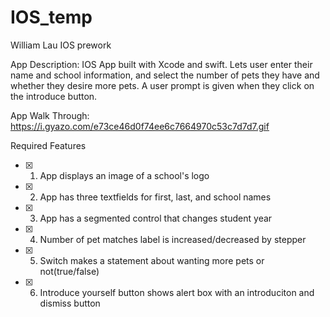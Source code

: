 # IOS_temp
William Lau IOS prework

App Description: 
IOS App built with Xcode and swift. Lets user enter their name and school information, and select the number of pets they have and whether they desire more pets. A user prompt is given when they click on the introduce button.

App Walk Through:
https://i.gyazo.com/e73ce46d0f74ee6c7664970c53c7d7d7.gif 


Required Features
- [x] 1. App displays an image of a school's logo
- [x] 2. App has three textfields for first, last, and school names
- [x] 3. App has a segmented control that changes student year
- [x] 4. Number of pet matches label is increased/decreased by stepper
- [x] 5. Switch makes a statement about wanting more pets or not(true/false)
- [x] 6. Introduce yourself button shows alert box with an introduciton and dismiss button

